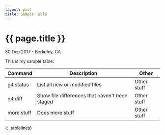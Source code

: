 ```yaml
---
layout: post
title: Sample Table
---
```


{{ page.title }}
================

<p class="meta">30 Dec 2017 - Berkeley, CA</p>

This is my sample table:

<style>
.tablelines table, .tablelines td, .tablelines th {
        border: 1px solid black;
        }
</style>

| Command | Description | Other |
| --- | --- | --- |
| git status | List all new or modified files | Other stuff|
| git diff | Show file differences that haven't been staged | Other stuff |
| more stuff | Does more stuff | Other stuff |
{: .tablelines}